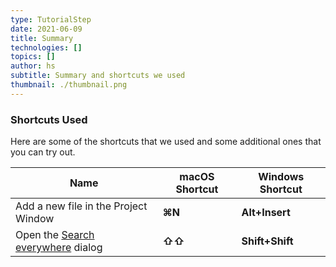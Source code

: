 ```yaml
---
type: TutorialStep
date: 2021-06-09
title: Summary
technologies: []
topics: []
author: hs
subtitle: Summary and shortcuts we used
thumbnail: ./thumbnail.png
---
```



### Shortcuts Used
Here are some of the shortcuts that we used and some additional ones that you can try out. 

| Name      | macOS Shortcut | Windows Shortcut |
| ----------- | ----------- | ----------- |
|Add a new file in the Project Window|**⌘N**|**Alt+Insert**
|Open the [Search everywhere](https://www.jetbrains.com/help/idea/searching-everywhere.html) dialog |**⇧⇧** |**Shift+Shift**|
